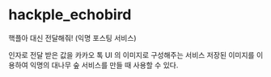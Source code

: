 # hackple_echobird
핵플아 대신 전달해줘! (익명 포스팅 서비스)

인자로 전달 받은 값을 카카오 톡 UI 의 이미지로 구성해주는 서비스
저장된 이미지를 이용하여 익명의 대나무 숲 서비스를 만들 때 사용할 수 있다.

